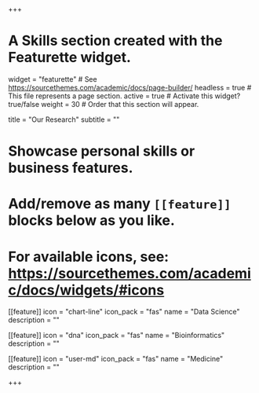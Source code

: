 +++
# A Skills section created with the Featurette widget.
widget = "featurette"  # See https://sourcethemes.com/academic/docs/page-builder/
headless = true  # This file represents a page section.
active = true  # Activate this widget? true/false
weight = 30  # Order that this section will appear.

title = "Our Research"
subtitle = ""

# Showcase personal skills or business features.
# 
# Add/remove as many `[[feature]]` blocks below as you like.
# 
# For available icons, see: https://sourcethemes.com/academic/docs/widgets/#icons

[[feature]]
  icon = "chart-line"
  icon_pack = "fas"
  name = "Data Science"
  description = ""
  
[[feature]]
  icon = "dna"
  icon_pack = "fas"
  name = "Bioinformatics"
  description = ""  
  
[[feature]]
  icon = "user-md"
  icon_pack = "fas"
  name = "Medicine"
  description = ""

+++
